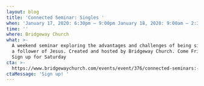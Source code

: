 ```yaml
---
layout: blog
title: 'Connected Seminar: Singles '
when: 'January 17, 2020: 6:30pm – 9:00pm January 18, 2020: 9:00am – 2:30pm'
time: ''
where: Bridgeway Church
what: >-
  A weekend seminar exploring the advantages and challenges of being single and
  a follower of Jesus. Created and hosted by Bridgeway Church. Come Friday and
  Sign up for Saturday  
cta: >-
  https://www.bridgewaychurch.com/events/event/376/connected-seminars:-singleness/2020-01-17
ctaMessage: 'Sign up! '
---
```


